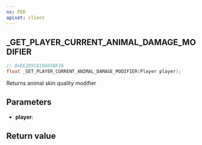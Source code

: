```yaml
---
ns: PED
apiset: client
---
```

## _GET_PLAYER_CURRENT_ANIMAL_DAMAGE_MODIFIER

```c
// 0xEE2D5C819A65BF26
float _GET_PLAYER_CURRENT_ANIMAL_DAMAGE_MODIFIER(Player player);
```

Returns animal skin quality modifier

## Parameters
* **player**:

## Return value